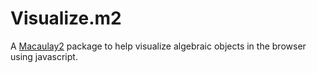 Visualize.m2
========

A [Macaulay2](https://github.com/Macaulay2/M2) package to help visualize algebraic objects in the browser using javascript.
